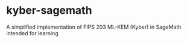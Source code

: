 # kyber-sagemath
A simplified implementation of FIPS 203 ML-KEM (Kyber) in SageMath intended for learning
